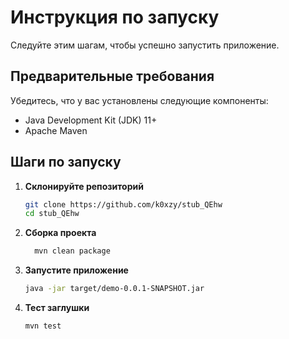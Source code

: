 # Инструкция по запуску

Следуйте этим шагам, чтобы успешно запустить приложение.

## Предварительные требования

Убедитесь, что у вас установлены следующие компоненты:

- Java Development Kit (JDK) 11+
- Apache Maven

## Шаги по запуску

1. **Склонируйте репозиторий**

   ```bash
   git clone https://github.com/k0xzy/stub_QEhw
   cd stub_QEhw

2. **Сборка проекта**
    ```bash
      mvn clean package

3. **Запустите приложение**
    ```bash
    java -jar target/demo-0.0.1-SNAPSHOT.jar

4. **Тест заглушки**
   ```bash
   mvn test
